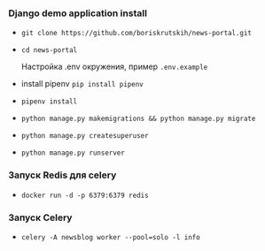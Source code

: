 ### Django demo application install
- `git clone https://github.com/boriskrutskih/news-portal.git`
- `cd news-portal`

   Настройка .env окружения, пример  `.env.example`
-  install pipenv `pip install pipenv`
- `pipenv install`
- `python manage.py makemigrations && python manage.py migrate`
- `python manage.py createsuperuser`
- `python manage.py runserver`


### Запуск Redis для celery
- `docker run -d -p 6379:6379 redis`


### Запуск Celery
- `celery -A newsblog worker --pool=solo -l info`
